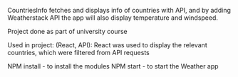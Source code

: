 CountriesInfo fetches and displays info of countries with API, and by adding Weatherstack API the app will also display temperature and windspeed.


Project done as part of university course

Used in project:
(React, API): React was used to display the relevant countries, which were filtered from API requests

NPM install - to install the modules
NPM start - to start the Weather app


